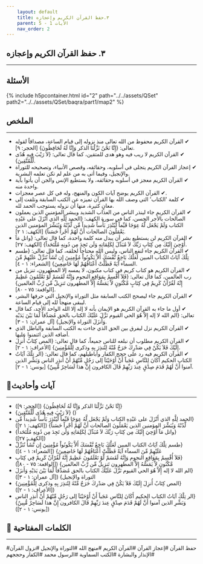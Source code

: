 ```yaml
---
    layout: default
    title: ٣.حفظ القرآن الكريم وإعجازه
    parent: الأيات 1 - 5
    nav_order: 2
---
```

## ٣. حفظ القرآن الكريم وإعجازه
***
## الأسئلة 
{% include h5pcontainer.html id="2" path="../../assets/QSet" path2="../../assets/QSet/baqra/part1/map2" %}
## الملخص
***
- ‏✔ القرآن الكريم محفوظ من الله تعالى منذ نزوله إلى قيام الساعة، مصداقاً لقوله تعالى: {إِنَّا نَحْنُ نَزَّلْنَا الذكر وَإِنَّا لَهُ لَحَافِظُونَ} [الحجر: ٩]. 
- ‏✔ القرآن الكريم لا ريب فيه وهو هدى للمتقين، كما قال تعالى: {لاَ رَيْبَ فِيهِ هُدًى لِّلْمُتَّقِينَ}. 
- ‏✔ إعجاز القرآن الكريم يتجلى في أسلوبه، وحقائقه، وقصص الأنبياء، وتصحيحه للتوراة والإنجيل، وفيما أتى به من علم لم تكن تعلمه البشرية. 
- ‏✔ القرآن الكريم معجز في أسلوبه وحقائقه، ولا يستطيع الإنس والجن أن يأتوا بآية واحدة منه. 
- ‏✔ القرآن الكريم يوضح آيات الكون والمنهج، وله في كل عصر معجزات. 
- ‏✔ كلمة 'الكتاب' التي وصف الله بها القرآن تميزه عن الكتب السابقة وتلفت إلى معانٍ كثيرة، منها أن نزوله يستوجب الحمد لله. 
- ‏✔ القرآن الكريم جاء لينذر الناس من العذاب الشديد ويبشر المؤمنين الذين يعملون الصالحات بالأجر الحسن، كما في سورة الكهف: {الحمد لِلَّهِ الذي أَنْزَلَ على عَبْدِهِ الكتاب وَلَمْ يَجْعَل لَّهُ عِوَجَا قَيِّماً لِّيُنْذِرَ بَأْساً شَدِيداً مِّن لَّدُنْهُ وَيُبَشِّرَ المؤمنين الذين يَعْمَلُونَ الصالحات أَنَّ لَهُمْ أَجْراً حَسَناً} [الكهف: ١ ٢]. 
- ‏✔ القرآن الكريم لن يستطيع بشر أن يبدل منه كلمة واحدة، كما قال تعالى: {واتل مَآ أُوْحِيَ إِلَيْكَ مِن كِتَابِ رَبِّكَ لاَ مُبَدِّلَ لِكَلِمَاتِهِ وَلَن تَجِدَ مِن دُونِهِ مُلْتَحَداً} [الكهف: ٢٧]. 
- ‏✔ القرآن الكريم جاء لنفع الناس، وليس الله محتاجاً لخلقه، كما قال تعالى: {طسم تِلْكَ آيَاتُ الكتاب المبين لَعَلَّكَ بَاخِعٌ نَّفْسَكَ أَلاَّ يَكُونُواْ مُؤْمِنِينَ إِن نَّشَأْ نُنَزِّلْ عَلَيْهِمْ مِّنَ السمآء آيَةً فَظَلَّتْ أَعْنَاقُهُمْ لَهَا خَاضِعِينَ} [الشعراء: ١ - ٤]. 
- ‏✔ القرآن الكريم هو كتاب كريم في كتاب مكنون، لا يمسه إلا المطهرون، تنزيل من رب العالمين، كما قال تعالى: {فَلاَ أُقْسِمُ بِمَوَاقِعِ النجوم وَإِنَّهُ لَقَسَمٌ لَّوْ تَعْلَمُونَ عَظِيمٌ إِنَّهُ لَقُرْآنٌ كَرِيمٌ فِي كِتَابٍ مَّكْنُونٍ لاَّ يَمَسُّهُ إِلاَّ المطهرون تَنزِيلٌ مِّن رَّبِّ العالمين} [الواقعة: ٧٥ - ٨٠]. 
- ‏✔ القرآن الكريم جاء ليصحح الكتب السابقة مثل التوراة والإنجيل التي حرفها البشر، ليبقى منهجاً لله إلى قيام الساعة. 
- ‏✔ أول ما جاء به القرآن الكريم هو الإيمان بأنه لا إله إلا الله الواحد الأحد، كما قال تعالى: {الم الله لا إله إِلاَّ هُوَ الحي القيوم نَزَّلَ عَلَيْكَ الكتاب بالحق مُصَدِّقاً لِّمَا بَيْنَ يَدَيْهِ وَأَنزَلَ التوراة والإنجيل} [آل عمران: ١ - ٣]. 
- ‏✔ القرآن الكريم نزل ليفرق بين الحق الذي جاءت به الكتب السابقة والباطل الذي أضافه الذين ائتمنوا عليها. 
- ‏✔ القرآن الكريم مطلوب أن نبلغه للناس جميعاً، كما قال تعالى: {المص كِتَابٌ أُنزِلَ إِلَيْكَ فَلاَ يَكُنْ فِي صَدْرِكَ حَرَجٌ مِّنْهُ لِتُنذِرَ بِهِ وذكرى لِلْمُؤْمِنِينَ} [الأعراف: ١ - ٢]. 
- ‏✔ القرآن الكريم فيه رد على حجج الكفار وأباطيلهم، كما قال تعالى: {الر تِلْكَ آيَاتُ الكتاب الحكيم أَكَانَ لِلنَّاسِ عَجَباً أَنْ أَوْحَيْنَآ إلى رَجُلٍ مِّنْهُمْ أَنْ أَنذِرِ الناس وَبَشِّرِ الذين آمنوا أَنَّ لَهُمْ قَدَمَ صِدْقٍ عِندَ رَبِّهِمْ قَالَ الكافرون إِنَّ هذا لَسَاحِرٌ مُّبِينٌ} [يونس: ١ - ٢]. 

## 📜آيات وأحاديث
***
- ‏{إِنَّا نَحْنُ نَزَّلْنَا الذكر وَإِنَّا لَهُ لَحَافِظُونَ} ([الحجر: ٩])
- ‏{لاَ رَيْبَ فِيهِ هُدًى لِّلْمُتَّقِينَ} ()
- ‏{الحمد لِلَّهِ الذي أَنْزَلَ على عَبْدِهِ الكتاب وَلَمْ يَجْعَل لَّهُ عِوَجَا قَيِّماً لِّيُنْذِرَ بَأْساً شَدِيداً مِّن لَّدُنْهُ وَيُبَشِّرَ المؤمنين الذين يَعْمَلُونَ الصالحات أَنَّ لَهُمْ أَجْراً حَسَناً} ([الكهف: ١ ٢])
- ‏{واتل مَآ أُوْحِيَ إِلَيْكَ مِن كِتَابِ رَبِّكَ لاَ مُبَدِّلَ لِكَلِمَاتِهِ وَلَن تَجِدَ مِن دُونِهِ مُلْتَحَداً} ([الكهف: ٢٧])
- ‏{طسم تِلْكَ آيَاتُ الكتاب المبين لَعَلَّكَ بَاخِعٌ نَّفْسَكَ أَلاَّ يَكُونُواْ مُؤْمِنِينَ إِن نَّشَأْ نُنَزِّلْ عَلَيْهِمْ مِّنَ السمآء آيَةً فَظَلَّتْ أَعْنَاقُهُمْ لَهَا خَاضِعِينَ} ([الشعراء: ١ - ٤])
- ‏{فَلاَ أُقْسِمُ بِمَوَاقِعِ النجوم وَإِنَّهُ لَقَسَمٌ لَّوْ تَعْلَمُونَ عَظِيمٌ إِنَّهُ لَقُرْآنٌ كَرِيمٌ فِي كِتَابٍ مَّكْنُونٍ لاَّ يَمَسُّهُ إِلاَّ المطهرون تَنزِيلٌ مِّن رَّبِّ العالمين} ([الواقعة: ٧٥ - ٨٠])
- ‏{الم الله لا إله إِلاَّ هُوَ الحي القيوم نَزَّلَ عَلَيْكَ الكتاب بالحق مُصَدِّقاً لِّمَا بَيْنَ يَدَيْهِ وَأَنزَلَ التوراة والإنجيل} ([آل عمران: ١ - ٣])
- ‏{المص كِتَابٌ أُنزِلَ إِلَيْكَ فَلاَ يَكُنْ فِي صَدْرِكَ حَرَجٌ مِّنْهُ لِتُنذِرَ بِهِ وذكرى لِلْمُؤْمِنِينَ} ([الأعراف: ١ - ٢])
- ‏{الر تِلْكَ آيَاتُ الكتاب الحكيم أَكَانَ لِلنَّاسِ عَجَباً أَنْ أَوْحَيْنَآ إلى رَجُلٍ مِّنْهُمْ أَنْ أَنذِرِ الناس وَبَشِّرِ الذين آمنوا أَنَّ لَهُمْ قَدَمَ صِدْقٍ عِندَ رَبِّهِمْ قَالَ الكافرون إِنَّ هذا لَسَاحِرٌ مُّبِينٌ} ([يونس: ١ - ٢])

## 🔑 الكلمات المفتاحية
***
#حفظ القرآن #إعجاز القرآن #القرآن الكريم #منهج الله #التوراة والإنجيل #نزول القرآن #الإنذار والبشارة #الكتب السماوية #الرسول محمد #الكفار وحججهم
